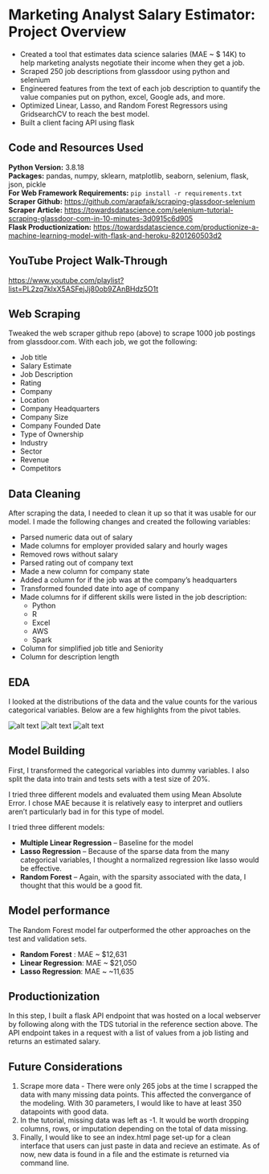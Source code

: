 # Marketing Analyst Salary Estimator: Project Overview 
* Created a tool that estimates data science salaries (MAE ~ $ 14K) to help marketing analysts negotiate their income when they get a job.
* Scraped 250 job descriptions from glassdoor using python and selenium
* Engineered features from the text of each job description to quantify the value companies put on python, excel, Google ads, and more. 
* Optimized Linear, Lasso, and Random Forest Regressors using GridsearchCV to reach the best model. 
* Built a client facing API using flask 

## Code and Resources Used 
**Python Version:** 3.8.18  
**Packages:** pandas, numpy, sklearn, matplotlib, seaborn, selenium, flask, json, pickle  
**For Web Framework Requirements:**  ```pip install -r requirements.txt```  
**Scraper Github:** https://github.com/arapfaik/scraping-glassdoor-selenium  
**Scraper Article:** https://towardsdatascience.com/selenium-tutorial-scraping-glassdoor-com-in-10-minutes-3d0915c6d905  
**Flask Productionization:** https://towardsdatascience.com/productionize-a-machine-learning-model-with-flask-and-heroku-8201260503d2

## YouTube Project Walk-Through
https://www.youtube.com/playlist?list=PL2zq7klxX5ASFejJj80ob9ZAnBHdz5O1t

## Web Scraping
Tweaked the web scraper github repo (above) to scrape 1000 job postings from glassdoor.com. With each job, we got the following:
*	Job title
*	Salary Estimate
*	Job Description
*	Rating
*	Company 
*	Location
*	Company Headquarters 
*	Company Size
*	Company Founded Date
*	Type of Ownership 
*	Industry
*	Sector
*	Revenue
*	Competitors 

## Data Cleaning
After scraping the data, I needed to clean it up so that it was usable for our model. I made the following changes and created the following variables:

*	Parsed numeric data out of salary 
*	Made columns for employer provided salary and hourly wages 
*	Removed rows without salary 
*	Parsed rating out of company text 
*	Made a new column for company state 
*	Added a column for if the job was at the company’s headquarters 
*	Transformed founded date into age of company 
*	Made columns for if different skills were listed in the job description:
    * Python  
    * R  
    * Excel  
    * AWS  
    * Spark 
*	Column for simplified job title and Seniority 
*	Column for description length 

## EDA
I looked at the distributions of the data and the value counts for the various categorical variables. Below are a few highlights from the pivot tables. 

![alt text](https://github.com/Julio-Lemus/ds_salary_proj/blob/main/job_simp_analyst_pivot.png?raw=true)
![alt text](https://github.com/Julio-Lemus/ds_salary_proj/blob/main/mkt_analyst_by_state.png?raw=true)
![alt text](https://github.com/Julio-Lemus/ds_salary_proj/blob/main/analyst_job_corr.png?raw=true)

## Model Building 

First, I transformed the categorical variables into dummy variables. I also split the data into train and tests sets with a test size of 20%.   

I tried three different models and evaluated them using Mean Absolute Error. I chose MAE because it is relatively easy to interpret and outliers aren’t particularly bad in for this type of model.   

I tried three different models:
*	**Multiple Linear Regression** – Baseline for the model
*	**Lasso Regression** – Because of the sparse data from the many categorical variables, I thought a normalized regression like lasso would be effective.
*	**Random Forest** – Again, with the sparsity associated with the data, I thought that this would be a good fit. 

## Model performance
The Random Forest model far outperformed the other approaches on the test and validation sets. 
*	**Random Forest** : MAE ~ $12,631
*	**Linear Regression**: MAE ~ $21,050
*	**Lasso Regression**: MAE ~ ~11,635

## Productionization 
In this step, I built a flask API endpoint that was hosted on a local webserver by following along with the TDS tutorial in the reference section above. The API endpoint takes in a request with a list of values from a job listing and returns an estimated salary. 

## Future Considerations
1. Scrape more data - There were only 265 jobs at the time I scrapped the data with many missing data points. This affected the convergance of the modeling. With 30 parameters, I would like to have at least 350 datapoints with good data.
2. In the tutorial, missing data was left as -1. It would be worth dropping columns, rows, or imputation depending on the total of data missing.
3. Finally, I would like to see an index.html page set-up for a clean interface that users can just paste in data and recieve an estimate. As of now, new data is found in a file and the estimate is returned via command line.
